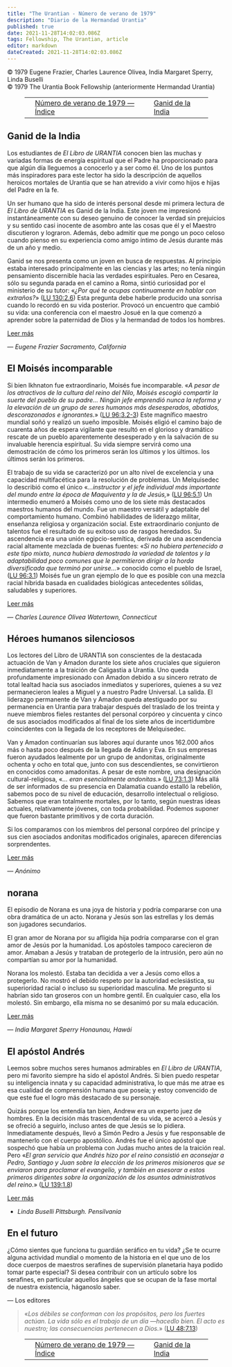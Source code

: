 ```yaml
---
title: "The Urantian - Número de verano de 1979"
description: "Diario de la Hermandad Urantia"
published: true
date: 2021-11-28T14:02:03.086Z
tags: Fellowship, The Urantian, article
editor: markdown
dateCreated: 2021-11-28T14:02:03.086Z
---
```


<p class="v-card v-sheet theme--light grey lighten-3 px-2">© 1979 Eugene Frazier, Charles Laurence Olivea, India Margaret Sperry, Linda Buselli<br>© 1979 The Urantia Book Fellowship (anteriormente Hermandad Urantia)</p>
<figure class="table chapter-navigator">
  <table>
    <tbody>
      <tr>
        <td>
        </td>
        <td>
        <a href="/es/index/articles_the_urantian#número-de-verano-de-1979">
          <span class="mdi mdi-book-open-variant"></span><span class="pl-2">Número de verano de 1979 — Índice</span>
        </a>
        </td>
        <td>
        <a href="/es/article/Eugene_Frazier/Ganid_Of_India">
          <span class="pr-2">Ganid de la India</span><span class="mdi mdi-arrow-right-drop-circle"></span>
        </a>
        </td>
      </tr>
    </tbody>
  </table>
</figure>



## Ganid de la India

Los estudiantes de _El Libro de URANTIA_ conocen bien las muchas y variadas formas de energía espiritual que el Padre ha proporcionado para que algún día lleguemos a conocerlo y a ser como él. Uno de los puntos más inspiradores para este lector ha sido la descripción de aquellos heroicos mortales de Urantia que se han atrevido a vivir como hijos e hijas del Padre en la fe.

Un ser humano que ha sido de interés personal desde mi primera lectura de _El Libro de URANTIA_ es Ganid de la India. Este joven me impresionó instantáneamente con su deseo genuino de conocer la verdad sin prejuicios y su sentido casi inocente de asombro ante las cosas que él y el Maestro discutieron y lograron. Además, debo admitir que me pongo un poco celoso cuando pienso en su experiencia como amigo íntimo de Jesús durante más de un año y medio.

Ganid se nos presenta como un joven en busca de respuestas. Al principio estaba interesado principalmente en las ciencias y las artes; no tenía ningún pensamiento discernible hacia las verdades espirituales. Pero en Cesarea, sólo su segunda parada en el camino a Roma, sintió curiosidad por el ministerio de su tutor: «_¿Por qué te ocupas continuamente en hablar con extraños?_» ([LU 130:2.6](/es/The_Urantia_Book/130#p2_6)) Esta pregunta debe haberle producido una sonrisa cuando lo recordó en su vida posterior. Provocó un encuentro que cambió su vida: una conferencia con el maestro Josué en la que comenzó a aprender sobre la paternidad de Dios y la hermandad de todos los hombres.

[Leer más](/es/article/Eugene_Frazier/Ganid_Of_India)

— _Eugene Frazier_
_Sacramento, California_

## El Moisés incomparable

Si bien Ikhnaton fue extraordinario, Moisés fue incomparable. «_A pesar de los atractivos de la cultura del reino del Nilo, Moisés escogió compartir la suerte del pueblo de su padre... Ningún jefe emprendió nunca la reforma y la elevación de un grupo de seres humanos más desesperados, abatidos, descorazonados e ignorantes._» ([LU 96:3.2-3](/es/The_Urantia_Book/96#p3_2)) Este magnífico maestro mundial soñó y realizó un sueño imposible. Moisés eligió el camino bajo de cuarenta años de espera vigilante que resultó en el glorioso y dramático rescate de un pueblo aparentemente desesperado y en la salvación de su invaluable herencia espiritual. Su vida siempre servirá como una demostración de cómo los primeros serán los últimos y los últimos. los últimos serán los primeros.

El trabajo de su vida se caracterizó por un alto nivel de excelencia y una capacidad multifacética para la resolución de problemas. Un Melquisedec lo describió como el único «_...instructor y el jefe individual más importante del mundo entre la época de Maquiventa y la de Jesús,_» ([LU 96:5.1](/es/The_Urantia_Book/96#p5_1)) Un intermedio enumeró a Moisés como uno de los siete más destacados maestros humanos del mundo. Fue un maestro versátil y adaptable del comportamiento humano. Combinó habilidades de liderazgo militar, enseñanza religiosa y organización social. Este extraordinario conjunto de talentos fue el resultado de su exitoso uso de rasgos heredados. Su ascendencia era una unión egipcio-semítica, derivada de una ascendencia racial altamente mezclada de buenas fuentes: «_Si no hubiera pertenecido a este tipo mixto, nunca hubiera demostrado la variedad de talentos y la adaptabilidad poco comunes que le permitieron dirigir a la horda diversificada que terminó por unirse..._» conocido como el pueblo de Israel, ([LU 96:3.1](/es/The_Urantia_Book/96#p3_1)) Moisés fue un gran ejemplo de lo que es posible con una mezcla racial híbrida basada en cualidades biológicas antecedentes sólidas, saludables y superiores.

[Leer más](/es/article/Charles_Laurence_Olivea/The_Matchless_Moses)

— _Charles Laurence Olivea_
_Watertown, Connecticut_

## Héroes humanos silenciosos

Los lectores del Libro de URANTIA son conscientes de la destacada actuación de Van y Amadon durante los siete años cruciales que siguieron inmediatamente a la traición de Caligastia a Urantia. Uno queda profundamente impresionado con Amadon debido a su sincero retrato de total lealtad hacia sus asociados inmediatos y superiores, quienes a su vez permanecieron leales a Miguel y a nuestro Padre Universal. La salida. El liderazgo permanente de Van y Amadon queda atestiguado por su permanencia en Urantia para trabajar después del traslado de los treinta y nueve miembros fieles restantes del personal corpóreo y cincuenta y cinco de sus asociados modificados al final de los siete años de incertidumbre coincidentes con la llegada de los receptores de Melquisedec.

Van y Amadon continuarían sus labores aquí durante unos 162.000 años más o hasta poco después de la llegada de Adán y Eva. En sus empresas fueron ayudados lealmente por un grupo de andonitas, originalmente ochenta y ocho en total que, junto con sus descendientes, se convirtieron en conocidos como amadonitas. A pesar de este nombre, una designación cultural-religiosa, «_... eran esencialmente andonitas._» ([LU 73:1.3](/es/The_Urantia_Book/73#p1_3)) Más allá de ser informados de su presencia en Dalamatia cuando estalló la rebelión, sabemos poco de su nivel de educación, desarrollo intelectual o religioso. Sabemos que eran totalmente mortales, por lo tanto, según nuestras ideas actuales, relativamente jóvenes, con toda probabilidad. Podemos suponer que fueron bastante primitivos y de corta duración.

Si los comparamos con los miembros del personal corpóreo del príncipe y sus cien asociados andonitas modificados originales, aparecen diferencias sorprendentes.

[Leer más](/es/article/The_Urantian/Quiet_Human_Heroes)

— _Anónimo_

## norana

El episodio de Norana es una joya de historia y podría compararse con una obra dramática de un acto. Norana y Jesús son las estrellas y los demás son jugadores secundarios.

El gran amor de Norana por su afligida hija podría compararse con el gran amor de Jesús por la humanidad. Los apóstoles tampoco carecieron de amor. Amaban a Jesús y trataban de protegerlo de la intrusión, pero aún no compartían su amor por la humanidad.

Norana los molestó. Estaba tan decidida a ver a Jesús como ellos a protegerlo. No mostró el debido respeto por la autoridad eclesiástica, su superioridad racial o incluso su superioridad masculina. Me pregunto si habrían sido tan groseros con un hombre gentil. En cualquier caso, ella los molestó. Sin embargo, ella misma no se desanimó por su mala educación.

[Leer más](/es/article/India_Margaret_Sperry/Norana)

— _India Margaret Sperry_
_Honaunau, Hawái_

## El apóstol Andrés

Leemos sobre muchos seres humanos admirables en _El Libro de URANTIA_, pero mi favorito siempre ha sido el apóstol Andrés. Si bien puedo respetar su inteligencia innata y su capacidad administrativa, lo que más me atrae es esa cualidad de comprensión humana que poseía; y estoy convencido de que este fue el logro más destacado de su personaje.

Quizás porque los entendía tan bien, Andrew era un experto juez de hombres. En la decisión más trascendental de su vida, se acercó a Jesús y se ofreció a seguirlo, incluso antes de que Jesús se lo pidiera. Inmediatamente después, llevó a Simón Pedro a Jesús y fue responsable de mantenerlo con el cuerpo apostólico. Andrés fue el único apóstol que sospechó que había un problema con Judas mucho antes de la traición real. Pero «_El gran servicio que Andrés hizo por el reino consistió en aconsejar a Pedro, Santiago y Juan sobre la elección de los primeros misioneros que se enviaron para proclamar el evangelio, y también en asesorar a estos primeros dirigentes sobre la organización de los asuntos administrativos del reino._» ([LU 139:1.8](/es/The_Urantia_Book/139#p1_8))

[Leer más](/es/article/Linda_Buselli/The_Apostle_Andrew)

- _Linda Buselli_
_Pittsburgh. Pensilvania_

## En el futuro

¿Cómo sientes que funciona tu guardián seráfico en tu vida? ¿Se te ocurre alguna actividad mundial o momento de la historia en el que uno de los doce cuerpos de maestros serafines de supervisión planetaria haya podido tomar parte especial? Si desea contribuir con un artículo sobre los serafines, en particular aquellos ángeles que se ocupan de la fase mortal de nuestra existencia, háganoslo saber.

— Los editores

> «_Los débiles se conforman con los propósitos, pero los fuertes actúan. La vida sólo es el trabajo de un día —hacedlo bien. El acto es nuestro; las consecuencias pertenecen a Dios._» ([LU 48:7.13](/es/The_Urantia_Book/48#p7_13))





<figure class="table chapter-navigator">
  <table>
    <tbody>
      <tr>
        <td>
        </td>
        <td>
        <a href="/es/index/articles_the_urantian#número-de-verano-de-1979">
          <span class="mdi mdi-book-open-variant"></span><span class="pl-2">Número de verano de 1979 — Índice</span>
        </a>
        </td>
        <td>
        <a href="/es/article/Eugene_Frazier/Ganid_Of_India">
          <span class="pr-2">Ganid de la India</span><span class="mdi mdi-arrow-right-drop-circle"></span>
        </a>
        </td>
      </tr>
    </tbody>
  </table>
</figure>
